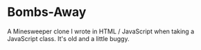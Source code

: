 # Bombs-Away
A Minesweeper clone I wrote in HTML / JavaScript when taking a JavaScript class. It's old and a little buggy.
